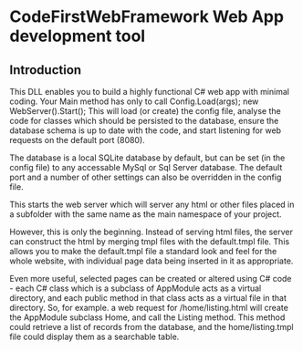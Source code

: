 # CodeFirstWebFramework Web App development tool

## Introduction

This DLL enables you to build a highly functional C# web app with minimal coding. Your Main method has only to call
    Config.Load(args);
    new WebServer().Start();
This will load (or create) the config file, analyse the code for classes which should be persisted to the database, ensure the database schema is up to date with the code, and start listening for web requests on the default port (8080).

The database is a local SQLite database by default, but can be set (in the config file) to any accessable MySql or Sql Server database. The default port and a number of other settings can also be overridden in the config file.

This starts the web server which will server any html or other files placed in a subfolder with the same name as the main namespace of your project.

However, this is only the beginning. Instead of serving html files, the server can construct the html by merging tmpl files with the default.tmpl file. This allows you to make the default.tmpl file a standard look and feel for the whole website, with individual page data being inserted in it as appropriate.

Even more useful, selected pages can be created or altered using C# code - each C# class which is a subclass of AppModule acts as a virtual directory, and each public method in that class acts as a virtual file in that directory. So, for example. a web request for /home/listing.html will create the AppModule subclass Home, and call the Listing method. This method could retrieve a list of records from the database, and the home/listing.tmpl file could display them as a searchable table.


